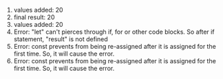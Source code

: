 1. values added: 20
2. final result: 20
1. values added: 20
3. Error: "let" can't pierces through if, for or other code blocks. So after if statement, "result" is not defined 
4. Error: const prevents from being re-assigned after it is assigned for the first time. So, it will cause the error.
5. Error: const prevents from being re-assigned after it is assigned for the first time. So, it will cause the error.